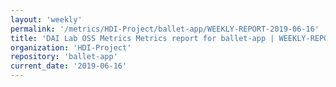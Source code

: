 ```yaml
---
layout: 'weekly'
permalink: '/metrics/HDI-Project/ballet-app/WEEKLY-REPORT-2019-06-16'
title: 'DAI Lab OSS Metrics Metrics report for ballet-app | WEEKLY-REPORT-2019-06-16'
organization: 'HDI-Project'
repository: 'ballet-app'
current_date: '2019-06-16'
---
```

